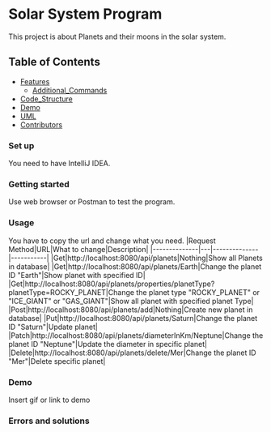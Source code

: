 # Solar System Program
This project is about Planets and their moons in the solar system.
## Table of Contents
- [Features](#Set_up)
   - [Additional_Commands](#Additional_Commands)
- [Code_Structure](#Code_Structure)
- [Demo](#Demo)
- [UML](#UML)
- [Contributors](#Contributors)
### Set up
You need to have IntelliJ IDEA.

### Getting started
Use web browser or Postman to test the program.

### Usage
You have to copy the url and change what you need.
|Request Method|URL|What to change|Description|
|--------------|---|--------------|-----------|
|Get|http://localhost:8080/api/planets|Nothing|Show all Planets in database|
|Get|http://localhost:8080/api/planets/Earth|Change the planet ID "Earth"|Show planet with specified ID|
|Get|http://localhost:8080/api/planets/properties/planetType?planetType=ROCKY_PLANET|Change the planet type "ROCKY_PLANET" or "ICE_GIANT" or "GAS_GIANT"|Show all planet with specified planet Type|
|Post|http://localhost:8080/api/planets/add|Nothing|Create new planet in database|
|Put|http://localhost:8080/api/planets/Saturn|Change the planet ID "Saturn"|Update planet|
|Patch|http://localhost:8080/api/planets/diameterInKm/Neptune|Change the planet ID "Neptune"|Update the diameter in specific planet|
|Delete|http://localhost:8080/api/planets/delete/Mer|Change the planet ID "Mer"|Delete specific planet|

### Demo
Insert gif or link to demo

###  Errors and solutions
